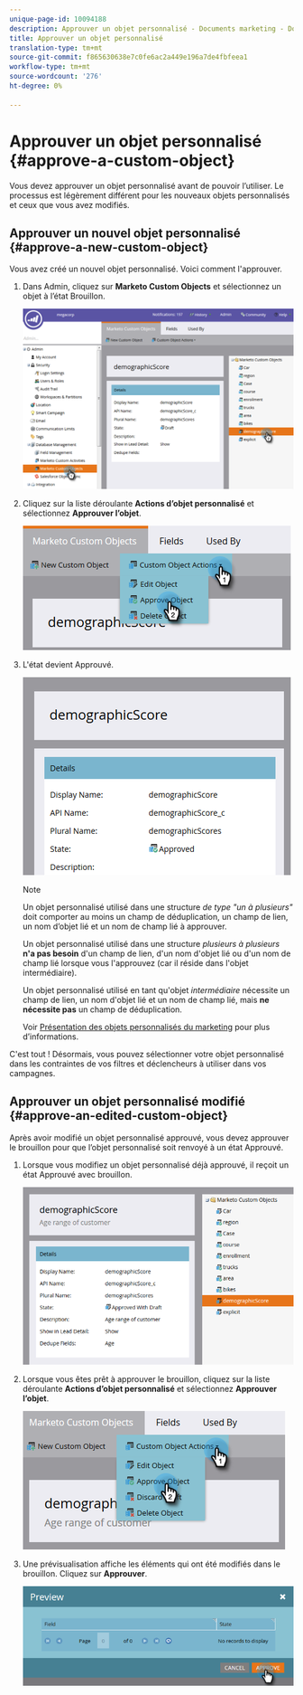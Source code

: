 ```yaml
---
unique-page-id: 10094188
description: Approuver un objet personnalisé - Documents marketing - Documentation du produit
title: Approuver un objet personnalisé
translation-type: tm+mt
source-git-commit: f865630638e7c0fe6ac2a449e196a7de4fbfeea1
workflow-type: tm+mt
source-wordcount: '276'
ht-degree: 0%

---
```



# Approuver un objet personnalisé {#approve-a-custom-object}

Vous devez approuver un objet personnalisé avant de pouvoir l’utiliser. Le processus est légèrement différent pour les nouveaux objets personnalisés et ceux que vous avez modifiés.

## Approuver un nouvel objet personnalisé {#approve-a-new-custom-object}

Vous avez créé un nouvel objet personnalisé. Voici comment l&#39;approuver.

1. Dans Admin, cliquez sur **Marketo Custom Objects** et sélectionnez un objet à l’état Brouillon.

   ![](assets/one.png)

1. Cliquez sur la liste déroulante **Actions d’objet personnalisé** et sélectionnez **Approuver l’objet**.

   ![](assets/two.png)

1. L&#39;état devient Approuvé.

   ![](assets/three.png)

   >[!NOTE]
   >
   >Un objet personnalisé utilisé dans une structure _de type &quot;un à plusieurs&quot;_ doit comporter au moins un champ de déduplication, un champ de lien, un nom d’objet lié et un nom de champ lié à approuver.
   >
   >Un objet personnalisé utilisé dans une structure _plusieurs à plusieurs_ **n&#39;a pas besoin** d&#39;un champ de lien, d&#39;un nom d&#39;objet lié ou d&#39;un nom de champ lié lorsque vous l&#39;approuvez (car il réside dans l&#39;objet intermédiaire).
   >
   >Un objet personnalisé utilisé en tant qu&#39;objet _intermédiaire_ nécessite un champ de lien, un nom d&#39;objet lié et un nom de champ lié, mais **ne nécessite pas** un champ de déduplication.
   >
   >Voir [Présentation des objets personnalisés du marketing](/help/marketo/product-docs/administration/marketo-custom-objects/understanding-marketo-custom-objects.md) pour plus d’informations.

C&#39;est tout ! Désormais, vous pouvez sélectionner votre objet personnalisé dans les contraintes de vos filtres et déclencheurs à utiliser dans vos campagnes.

## Approuver un objet personnalisé modifié {#approve-an-edited-custom-object}

Après avoir modifié un objet personnalisé approuvé, vous devez approuver le brouillon pour que l’objet personnalisé soit renvoyé à un état Approuvé.

1. Lorsque vous modifiez un objet personnalisé déjà approuvé, il reçoit un état Approuvé avec brouillon.

   ![](assets/four.png)

1. Lorsque vous êtes prêt à approuver le brouillon, cliquez sur la liste déroulante **Actions d’objet personnalisé** et sélectionnez **Approuver l’objet**.

   ![](assets/five-1.png)

1. Une prévisualisation affiche les éléments qui ont été modifiés dans le brouillon. Cliquez sur **Approuver**.

   ![](assets/six-1.png)
